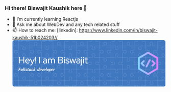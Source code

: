 ### Hi there! Biswajit Kaushik here 👋

- 🌱 I’m currently learning Reactjs
- 💬 Ask me about WebDev and any tech related stuff
- 📫 How to reach me: [linkedin]: https://www.linkedin.com/in/biswajit-kaushik-51b024203//
![Header](./github-header-image.png)
